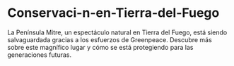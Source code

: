 # Conservaci-n-en-Tierra-del-Fuego
La Península Mitre, un espectáculo natural en Tierra del Fuego, está siendo salvaguardada gracias a los esfuerzos de Greenpeace. Descubre más sobre este magnífico lugar y cómo se está protegiendo para las generaciones futuras.
